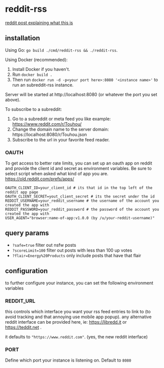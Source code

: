 # reddit-rss

[reddit post explaining what this is](https://www.reddit.com/r/rss/comments/fvg3ed/i_built_a_better_rss_feed_for_reddit/)

## installation

Using Go: `go build ./cmd/reddit-rss && ./reddit-rss`. 

Using Docker (recommended): 

1. Install Docker if you haven't.
2. Run `docker build .`
3. Then run `docker run -d -p<your port here>:8080 '<instance name>'` to run an subreddit-rss instance.

Server will be started at http://localhost:8080 (or whatever the port you set above).

To subscribe to a subreddit:

1. Go to a subreddit or meta feed you like example: https://www.reddit.com/r/Touhou/
2. Change the domain name to the server domain: https://localhost:8080/r/Touhou.json
3. Subscribe to the url in your favorite feed reader.

### OAUTH

To get access to better rate limits, you can set up an oauth app on reddit and provide the client id and secret as environment variables.
Be sure to select script when asked what kind of app you are.
<https://old.reddit.com/prefs/apps/>

```
OAUTH_CLIENT_ID=your_client_id # its that id in the top left of the reddit app page
OAUTH_CLIENT_SECRET=yout_client_secret # its the secret under the id
REDDIT_USERNAME=your_reddit_username # the username of the account you created the app with
REDDIT_PASSWORD=your_reddit_password # the password of the account you created the app with
USER_AGENT="browser:name-of-app:v1.0.0 (by /u/your-reddit-username)"
```

## query params

-   `?safe=true` filter out nsfw posts
-   `?scoreLimit=100` filter out posts with less than 100 up votes
-   `?flair=Energy%20Products` only include posts that have that flair

## configuration

to further configure your instance, you can set the following environment variables

### REDDIT_URL

this controls which interface you want your rss feed entries to link to (to avoid tracking and that annoying use mobile app popup). any alternative reddit interface can be provided here, ie: https://libredd.it or https://teddit.net .

it defaults to `"https://www.reddit.com"`. (yes, the new reddit interface)

### PORT

Define which port your instance is listening on. Default to `8080`